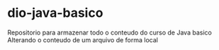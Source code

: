 # dio-java-basico
Repositorio para armazenar todo o conteudo do curso de Java basico
Alterando o conteudo de um arquivo de forma local